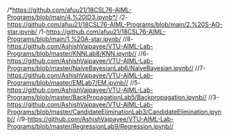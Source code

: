 /*https://github.com/afuu21/18CSL76-AIML-Programs/blob/main/4.%20ID3.ipynb*/
/2-https://github.com/afuu21/18CSL76-AIML-Programs/blob/main/2.%20S-AO-star.ipynb/
/1-https://github.com/afuu21/18CSL76-AIML-Programs/blob/main/1.%20A-star.ipynb/
//8-https://github.com/AshishVajpayee/VTU-AIML-Lab-Programs/blob/master/KNNLab8/KNN.ipynb//
//6-https://github.com/AshishVajpayee/VTU-AIML-Lab-Programs/blob/master/NaiveBayesianLab6/NaiveBayesian.ipynb//
//7-https://github.com/AshishVajpayee/VTU-AIML-Lab-Programs/blob/master/EMLab7/EM.ipynb//
//5-https://github.com/AshishVajpayee/VTU-AIML-Lab-Programs/blob/master/BackPropagationLab5/Backpropagation.ipynb//
//3-https://github.com/AshishVajpayee/VTU-AIML-Lab-Programs/blob/master/CandidateEliminationLab3/CandidateElimination.ipynb//
//9-https://github.com/AshishVajpayee/VTU-AIML-Lab-Programs/blob/master/RegressionLab9/Regression.ipynb//
